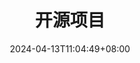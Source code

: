 ---
title: "开源项目"
date: 2024-04-13T11:04:49+08:00
draft: false
description: "开源项目"

lightgallery: true
---